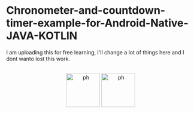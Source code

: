 # Chronometer-and-countdown-timer-example-for-Android-Native-JAVA-KOTLIN
I am uploading this for free learning, I'll change a lot of things here and I dont wanto lost this work.


<div style="display: inline_block" align="center" ><br>
  <img align="center" alt="ph" height="90" width="90" src="https://cdn.jsdelivr.net/gh/devicons/devicon/icons/android/android-original-wordmark.svg">
  <img align="center" alt="ph" height="90" width="90" src="https://cdn.jsdelivr.net/gh/devicons/devicon/icons/java/java-original-wordmark.svg">
</div>
<br>
          
